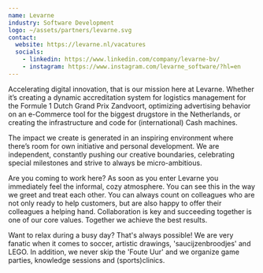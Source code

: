 ```yaml
---
name: Levarne
industry: Software Development
logo: ~/assets/partners/levarne.svg
contact:
  website: https://levarne.nl/vacatures
  socials:
    - linkedin: https://www.linkedin.com/company/levarne-bv/
    - instagram: https://www.instagram.com/levarne_software/?hl=en
---
```


Accelerating digital innovation, that is our mission here at Levarne. Whether it’s creating a dynamic accreditation system for logistics management for the Formule 1 Dutch Grand Prix Zandvoort, optimizing advertising behavior on an e-Commerce tool for the biggest drugstore in the Netherlands, or creating the infrastructure and code for (international) Cash machines.

The impact we create is generated in an inspiring environment where there’s room for own initiative and personal development. We are independent, constantly pushing our creative boundaries, celebrating special milestones and strive to always be micro-ambitious.

Are you coming to work here? As soon as you enter Levarne you immediately feel the informal, cozy atmosphere. You can see this in the way we greet and treat each other. You can always count on colleagues who are not only ready to help customers, but are also happy to offer their colleagues a helping hand. Collaboration is key and succeeding together is one of our core values. Together we achieve the best results.

Want to relax during a busy day? That's always possible! We are very fanatic when it comes to soccer, artistic drawings, 'saucijzenbroodjes' and LEGO. In addition, we never skip the 'Foute Uur' and we organize game parties, knowledge sessions and (sports)clinics.
